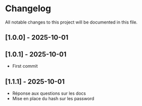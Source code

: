 # Changelog

All notable changes to this project will be documented in this file.

## [1.0.0] - 2025-10-01

## [1.0.1] - 2025-10-01
- First commit

## [1.1.1] - 2025-10-01
- Réponse aux questions sur les docs
- Mise en place du hash sur les password


<!-- generated by git-cliff -->
